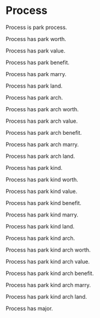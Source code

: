 # Process

Process is park process.

Process has park worth.

Process has park value.

Process has park benefit.

Process has park marry.

Process has park land.

Process has park arch.

Process has park arch worth.

Process has park arch value.

Process has park arch benefit.

Process has park arch marry.

Process has park arch land.

Process has park kind.

Process has park kind worth.

Process has park kind value.

Process has park kind benefit.

Process has park kind marry.

Process has park kind land.

Process has park kind arch.

Process has park kind arch worth.

Process has park kind arch value.

Process has park kind arch benefit.

Process has park kind arch marry.

Process has park kind arch land.

Process has major.